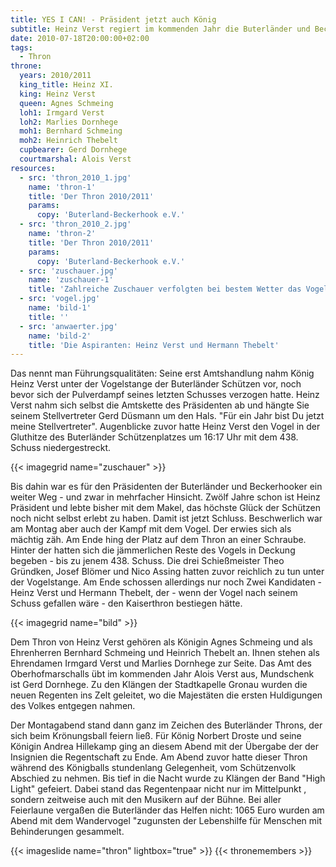 ```yaml
---
title: YES I CAN! - Präsident jetzt auch König
subtitle: Heinz Verst regiert im kommenden Jahr die Buterländer und Beckerhooker
date: 2010-07-18T20:00:00+02:00
tags:
  - Thron
throne:
  years: 2010/2011
  king_title: Heinz XI.
  king: Heinz Verst
  queen: Agnes Schmeing
  loh1: Irmgard Verst
  loh2: Marlies Dornhege
  moh1: Bernhard Schmeing
  moh2: Heinrich Thebelt
  cupbearer: Gerd Dornhege
  courtmarshal: Alois Verst
resources:
  - src: 'thron_2010_1.jpg'
    name: 'thron-1'
    title: 'Der Thron 2010/2011'
    params:
      copy: 'Buterland-Beckerhook e.V.'
  - src: 'thron_2010_2.jpg'
    name: 'thron-2'
    title: 'Der Thron 2010/2011'
    params:
      copy: 'Buterland-Beckerhook e.V.'
  - src: 'zuschauer.jpg'
    name: 'zuschauer-1'
    title: 'Zahlreiche Zuschauer verfolgten bei bestem Wetter das Vogelschießen'
  - src: 'vogel.jpg'
    name: 'bild-1'
    title: '' 
  - src: 'anwaerter.jpg'
    name: 'bild-2'
    title: 'Die Aspiranten: Heinz Verst und Hermann Thebelt' 
---
```


Das nennt man Führungsqualitäten: Seine erst Amtshandlung nahm König Heinz Verst
unter der Vogelstange der Buterländer Schützen vor, noch bevor sich der
Pulverdampf seines letzten Schusses verzogen hatte.<!--more-->
Heinz Verst nahm sich selbst
die Amtskette des Präsidenten ab und hängte Sie seinem Stellvertreter
Gerd Düsmann um den Hals. "Für ein Jahr bist Du jetzt meine Stellvertreter".
Augenblicke zuvor hatte Heinz Verst den Vogel in der Gluthitze des Buterländer
Schützenplatzes um 16:17 Uhr mit dem 438. Schuss niedergestreckt.

{{< imagegrid name="zuschauer" >}}

Bis dahin war es für den Präsidenten der Buterländer und Beckerhooker ein weiter
Weg - und zwar in mehrfacher Hinsicht. Zwölf Jahre schon ist Heinz Präsident und
lebte bisher mit dem Makel, das höchste Glück der Schützen noch nicht selbst
erlebt zu haben. Damit ist jetzt Schluss. Beschwerlich war am Montag aber auch
der Kampf mit dem Vogel. Der erwies sich als mächtig zäh. Am Ende hing der Platz
auf dem Thron an einer Schraube. Hinter der hatten sich die jämmerlichen Reste
des Vogels in Deckung begeben - bis zu jenem 438. Schuss. Die drei Schießmeister
Theo Gründken, Josef Blömer und Nico Assing hatten zuvor reichlich zu tun unter
der Vogelstange. Am Ende schossen allerdings nur noch Zwei Kandidaten - Heinz
Verst und Hermann Thebelt, der - wenn der Vogel nach seinem Schuss
gefallen wäre - den Kaiserthron bestiegen hätte.

{{< imagegrid name="bild" >}}

Dem Thron von Heinz Verst gehören als Königin Agnes Schmeing und als Ehrenherren
Bernhard Schmeing und Heinrich Thebelt an. Ihnen stehen als Ehrendamen
Irmgard Verst und Marlies Dornhege zur Seite. Das Amt des Oberhofmarschalls übt
im kommenden Jahr Alois Verst aus, Mundschenk ist Gerd Dornhege.
Zu den Klängen der Stadtkapelle Gronau wurden die neuen Regenten ins Zelt
geleitet, wo die Majestäten die ersten Huldigungen des Volkes entgegen nahmen.

Der Montagabend stand dann ganz im Zeichen des Buterländer Throns, der sich beim
Krönungsball feiern ließ. Für König Norbert Droste und seine Königin
Andrea Hillekamp ging an diesem Abend mit der Übergabe der der Insignien die
Regentschaft zu Ende. Am Abend zuvor hatte dieser Thron während des Königballs
stundenlang Gelegenheit, vom Schützenvolk Abschied zu nehmen. Bis tief in die
Nacht wurde zu Klängen der Band "High Light" gefeiert. Dabei stand das
Regentenpaar nicht nur im Mittelpunkt , sondern zeitweise auch mit den Musikern
auf der Bühne. Bei aller Feierlaune vergaßen die Buterländer das Helfen nicht:
1065 Euro wurden am Abend mit dem Wandervogel "zugunsten der Lebenshilfe für
Menschen mit Behinderungen gesammelt.

{{< imageslide name="thron" lightbox="true" >}}
{{< thronemembers >}}
